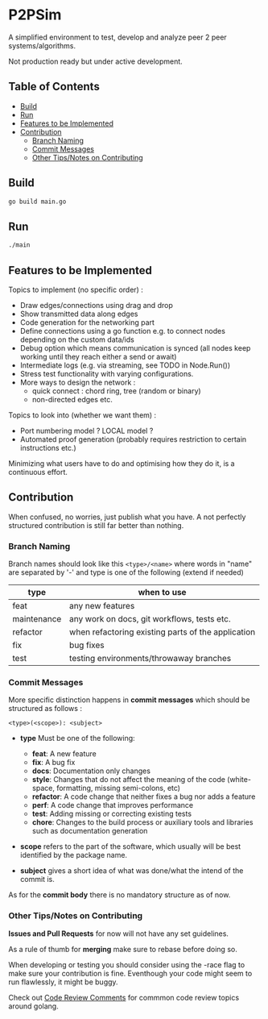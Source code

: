# P2PSim
 A simplified environment to test, develop and analyze peer 2 peer systems/algorithms.

 Not production ready but under active development.

## Table of Contents
- [Build](#build)
- [Run](#run)
- [Features to be Implemented](#features-to-be-implemented)
- [Contribution](#contribution)
  - [Branch Naming](#branch-naming)
  - [Commit Messages](#commit-messages)
  - [Other Tips/Notes on Contributing](#other-tipsnotes-on-contributing)

## Build

```sh
go build main.go
```

## Run

```sh
./main
```

## Features to be Implemented

Topics to implement (no specific order) : 

- Draw edges/connections using drag and drop
- Show transmitted data along edges
- Code generation for the networking part
- Define connections using a go function e.g. to connect nodes depending on the custom data/ids
- Debug option which means communication is synced (all nodes keep working until they reach either a send or await)
- Intermediate logs (e.g. via streaming, see TODO in Node.Run())
- Stress test functionality with varying configurations.
- More ways to design the network : 
  - quick connect : chord ring, tree (random or binary)
  - non-directed edges etc.

Topics to look into (whether we want them) :
- Port numbering model ? LOCAL model ?
- Automated proof generation (probably requires restriction to certain instructions etc.)

Minimizing what users have to do and optimising how they do it, is a continuous effort.

## Contribution

When confused, no worries, just publish what you have. 
A not perfectly structured contribution is still far better than nothing.

### Branch Naming 
Branch names should look like this
`<type>/<name>`
where words in "name" are separated by '-'
and type is one of the following (extend if needed)

| type | when to use      |
|------|------------------|
| feat | any new features |
| maintenance | any work on docs, git workflows, tests etc. |
| refactor | when refactoring existing parts of the application |
| fix  | bug fixes        |
| test | testing environments/throwaway branches |

### Commit Messages
More specific distinction happens in **commit messages** which should be structured
as follows :

```
<type>(<scope>): <subject>
```

- **type**
Must be one of the following:

  * **feat**: A new feature
  * **fix**: A bug fix
  * **docs**: Documentation only changes
  * **style**: Changes that do not affect the meaning of the code (white-space, formatting, missing
    semi-colons, etc)
  * **refactor**: A code change that neither fixes a bug nor adds a feature
  * **perf**: A code change that improves performance
  * **test**: Adding missing or correcting existing tests
  * **chore**: Changes to the build process or auxiliary tools and libraries such as documentation
  generation

- **scope** refers to the part of the software, which usually will be best identified by the package name.

- **subject** gives a short idea of what was done/what the intend of the commit is.

As for the **commit body** there is no mandatory structure as of now.

### Other Tips/Notes on Contributing

**Issues and Pull Requests** for now will not have any set guidelines.

As a rule of thumb for **merging** make sure to rebase before doing so.

When developing or testing you should consider using the -race flag to make sure
your contribution is fine.
Eventhough your code might seem to run flawlessly, it might be buggy.

Check out [Code Review Comments](https://github.com/golang/go/wiki/CodeReviewComments) for commmon code review topics around golang.

